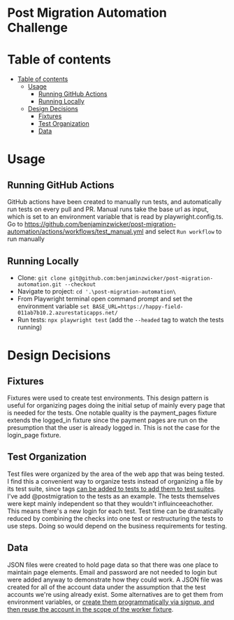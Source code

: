 # Post Migration Automation Challenge

# Table of contents
- [Table of contents](#table-of-contents)
  - [Usage](#usage)
    - [Running GitHub Actions](#running-github-actions)
    - [Running Locally](#running-locally)
  - [Design Decisions](#design-decisions)
    - [Fixtures](#fixtures)
    - [Test Organization](#test-organization)
    - [Data](#data)

# Usage
## Running GitHub Actions
GitHub actions have been created to manually run tests, and automatically run tests on every pull and PR. Manual runs take the base url as input, which is set to an environment variable that is read by playwright.config.ts. Go to https://github.com/benjaminzwicker/post-migration-automation/actions/workflows/test_manual.yml and select `Run workflow` to run manually

## Running Locally
* Clone: `git clone git@github.com:benjaminzwicker/post-migration-automation.git --checkout`
* Navigate to project: `cd '.\post-migration-automation\`
* From Playwright terminal open command prompt and set the environment variable `set BASE_URL=https://happy-field-011ab7b10.2.azurestaticapps.net/`
* Run tests: `npx playwright test` (add the `--headed` tag to watch the tests running)

# Design Decisions
## Fixtures
Fixtures were used to create test environments. This design pattern is useful for organizing pages doing the initial setup of mainly every page that is needed for the tests. One notable quality is the payment_pages fixture extends the logged_in fixture since the payment pages are run on the presumption that the user is already logged in. This is not the case for the login_page fixture.

## Test Organization
Test files were organized by the area of the web app that was being tested. I find this a convenient way to organize tests instead of organizing a file by its test suite, since tags [can be added to tests to add them to test suites](https://playwright.dev/docs/test-annotations#tag-tests). I've add @postmigration to the tests as an example. The tests themselves were kept mainly independent so that they wouldn't influinceeachother. This means there's a new login for each test. Test time can be dramatically reduced by combining the checks into one test or restructuring the tests to use steps. Doing so would depend on the business requirements for testing.

## Data
JSON files were created to hold page data so that there was one place to maintain page elements. Email and password are not needed to login but were added anyway to demonstrate how they could work. A JSON file was created for all of the account data under the assumption that the test accounts we're using already exist. Some alternatives are to get them from environment variables, or [create them programmatically via signup, and then reuse the account in the scope of the worker fixture](https://playwright.dev/docs/next/test-fixtures#worker-scoped-fixtures).
